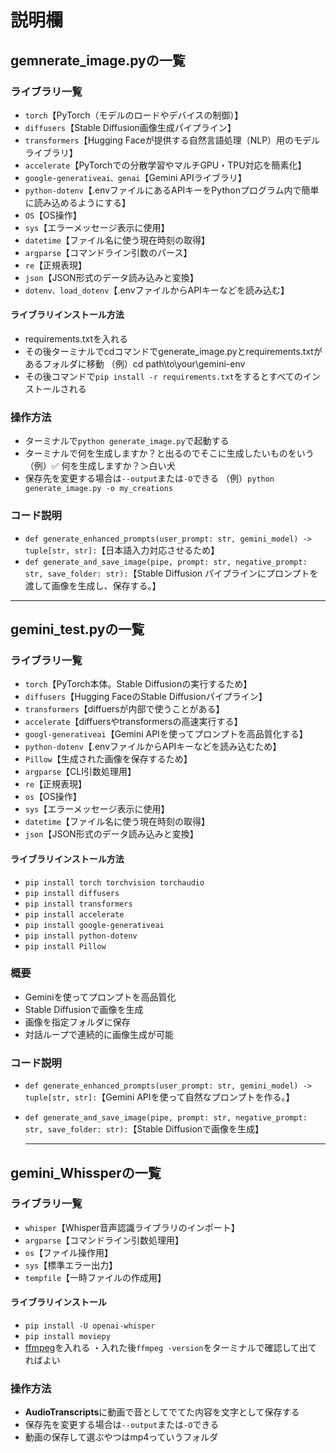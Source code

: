 # 説明欄

## gemnerate_image.pyの一覧

### ライブラリ一覧

- ```torch```【PyTorch（モデルのロードやデバイスの制御）】
- ```diffusers```【Stable Diffusion画像生成パイプライン】
- ```transformers```【Hugging Faceが提供する自然言語処理（NLP）用のモデルライブラリ】
- ```accelerate```【PyTorchでの分散学習やマルチGPU・TPU対応を簡素化】
- ```google-generativeai、genai```【Gemini APIライブラリ】
- ```python-dotenv```【.envファイルにあるAPIキーをPythonプログラム内で簡単に読み込めるようにする】
- ```OS```【OS操作】
- ```sys```【エラーメッセージ表示に使用】
- ```datetime```【ファイル名に使う現在時刻の取得】
- ```argparse```【コマンドライン引数のパース】
- ```re```【正規表現】
- ```json```【JSON形式のデータ読み込みと変換】
- ```dotenv、load_dotenv```【.envファイルからAPIキーなどを読み込む】

#### ライブラリインストール方法
- requirements.txtを入れる
- その後ターミナルでcdコマンドでgenerate_image.pyとrequirements.txtがあるフォルダに移動
  （例）cd path\to\your\gemini-env
- その後コマンドで```pip install -r requirements.txt```をするとすべてのインストールされる

### 操作方法

- ターミナルで```python generate_image.py```で起動する
- ターミナルで何を生成しますか？と出るのでそこに生成したいものをいう
（例）✅ 何を生成しますか？＞白い犬
- 保存先を変更する場合は```--output```または```-O```できる
  （例）```python generate_image.py -o my_creations```
  
### コード説明
- ```def generate_enhanced_prompts(user_prompt: str, gemini_model) -> tuple[str, str]:```【日本語入力対応させるため】
- ```def generate_and_save_image(pipe, prompt: str, negative_prompt: str, save_folder: str):```【Stable Diffusion パイプラインにプロンプトを渡して画像を生成し、保存する。】

------------------------------------------------------------------

## gemini_test.pyの一覧

### ライブラリ一覧
- ```torch```【PyTorch本体。Stable Diffusionの実行するため】
- ```diffusers```【Hugging FaceのStable Diffusionパイプライン】
- ```transformers```【diffuersが内部で使うことがある】
- ```accelerate```【diffuersやtransformersの高速実行する】
- ```googl-generativeai```【Gemini APIを使ってプロンプトを高品質化する】
- ```python-dotenv```【.envファイルからAPIキーなどを読み込むため】
- ```Pillow```【生成された画像を保存するため】
- ```argparse```【CLI引数処理用】
- ```re```【正規表現】
- ```os```【OS操作】
- ```sys```【エラーメッセージ表示に使用】
- ```datetime```【ファイル名に使う現在時刻の取得】
- ```json```【JSON形式のデータ読み込みと変換】

#### ライブラリインストール方法

- ```pip install torch torchvision torchaudio```
- ```pip install diffusers```
- ```pip install transformers```
- ```pip install accelerate```
- ```pip install google-generativeai```
- ```pip install python-dotenv ```
- ```pip install Pillow```

### 概要
- Geminiを使ってプロンプトを高品質化
- Stable Diffusionで画像を生成
- 画像を指定フォルダに保存
- 対話ループで連続的に画像生成が可能

### コード説明

- ```def generate_enhanced_prompts(user_prompt: str, gemini_model) -> tuple[str, str]:```【Gemini APIを使って自然なプロンプトを作る。】
- ```def generate_and_save_image(pipe, prompt: str, negative_prompt: str, save_folder: str):```【Stable Diffusionで画像を生成】

  -------------------------------------------------------------------------

## gemini_Whissperの一覧

### ライブラリ一覧
- ```whisper```【Whisper音声認識ライブラリのインポート】
- ```argparse```【コマンドライン引数処理用】
- ```os```【ファイル操作用】
- ```sys```【標準エラー出力】
- ```tempfile```【一時ファイルの作成用】

#### ライブラリインストール
- ```pip install -U openai-whisper```
- ```pip install moviepy```
- [ffmpeg](https://ffmpeg.org/download.html)を入れる
  ・入れた後```ffmpeg -version```をターミナルで確認して出てればよい

### 操作方法
- **AudioTranscripts**に動画で音としてでてた内容を文字として保存する
- 保存先を変更する場合は```--output```または```-O```できる
- 動画の保存して選ぶやつはmp4っていうフォルダ


